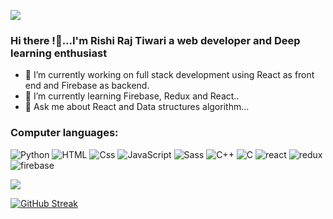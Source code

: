 ![](https://komarev.com/ghpvc/?username=Rishi-T2408)
### Hi there !👋...I'm Rishi Raj Tiwari a web developer and Deep learning enthusiast

- 🔭 I’m currently working on full stack development using React as front end and Firebase as backend.
- 🌱 I’m currently learning Firebase, Redux and React..
- 💬 Ask me about React and Data structures algorithm...

### Computer languages:
<p>
  <img alt="Python" src="https://img.shields.io/badge/Python-000000?logo=unity&logoColor=white&style=for-the-badge" />
  <img alt="HTML" src="https://img.shields.io/badge/HTML-E34F26?logo=html5&logoColor=white&style=for-the-badge" />
  <img alt="Css" src="https://img.shields.io/badge/CSS-1572B6?logo=css3&logoColor=white&style=for-the-badge" />
   <img alt="JavaScript" src="https://img.shields.io/badge/JavaScript-F7DF1E?logo=javascript&logoColor=white&style=for-the-badge" />
  <img alt="Sass" src="https://img.shields.io/badge/Sass-CC6699?logo=sass&logoColor=white&style=for-the-badge" />
  <img alt="C++" src="https://img.shields.io/badge/C++-000000?logo=unity&logoColor=white&style=for-the-badge" />
   <img alt="C" src="https://img.shields.io/badge/C-F7DF1E?logo=javascript&logoColor=white&style=for-the-badge" />
  <img alt="react" src="https://img.shields.io/badge/react-F7DF1E?logo=react&logoColor=white&style=for-the-badge" />
  <img alt="redux" src="https://img.shields.io/badge/redux-F7DF1E?logo=redux&logoColor=white&style=for-the-badge" />
  <img alt="firebase" src="https://img.shields.io/badge/firebase-F7DF1E?logo=firebase&logoColor=white&style=for-the-badge" />
</p>
<img src="https://github-readme-stats.vercel.app/api?username=Rishi-T2408&&show_icons=true&title_color=ffffff&icon_color=bb2acf&text_color=daf7dc&bg_color=151515">

[![GitHub Streak](https://github-readme-streak-stats.herokuapp.com/?user=Rishi-T2408&theme=dark)](https://git.io/streak-stats)


